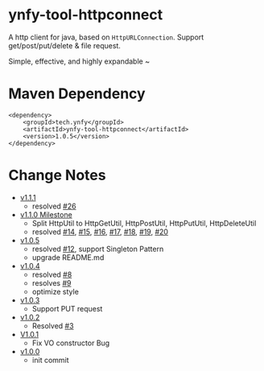 # ynfy-tool-httpconnect

A http client for java, based on `HttpURLConnection`. Support get/post/put/delete & file request.

Simple, effective, and highly expandable ~



# Maven Dependency
```
<dependency>
    <groupId>tech.ynfy</groupId>
    <artifactId>ynfy-tool-httpconnect</artifactId>
    <version>1.0.5</version>
</dependency>
```

# Change Notes
+ [v1.1.1](https://github.com/ynfy-tech/ynfy-tool-httpconnect/releases/tag/v1.1.1)
    + resolved [#26](https://github.com/ynfy-tech/ynfy-tool-httpconnect/issues/26)
+ [v1.1.0 Milestone](https://github.com/ynfy-tech/ynfy-tool-httpconnect/releases/tag/v1.1.0)
    + Split HttpUtil to HttpGetUtil, HttpPostUtil, HttpPutUtil, HttpDeleteUtil
    + resolved [#14](https://github.com/ynfy-tech/ynfy-tool-httpconnect/issues/14), [#15](https://github.com/ynfy-tech/ynfy-tool-httpconnect/issues/15), [#16](https://github.com/ynfy-tech/ynfy-tool-httpconnect/issues/16), [#17](https://github.com/ynfy-tech/ynfy-tool-httpconnect/issues/17), [#18](https://github.com/ynfy-tech/ynfy-tool-httpconnect/issues/18), [#19](https://github.com/ynfy-tech/ynfy-tool-httpconnect/issues/19), [#20](https://github.com/ynfy-tech/ynfy-tool-httpconnect/issues/20)
+ [v1.0.5](https://github.com/ynfy-tech/ynfy-tool-httpconnect/releases/tag/v1.0.5)
    + resolved [#12](https://github.com/ynfy-tech/ynfy-tool-httpconnect/issues/12), support Singleton Pattern
    + upgrade README.md
+ [v1.0.4](https://github.com/ynfy-tech/ynfy-tool-httpconnect/releases/tag/v1.0.4)
    + resolved [#8](https://github.com/ynfy-tech/ynfy-tool-httpconnect/issues/8)
    + resolves [#9](https://github.com/ynfy-tech/ynfy-tool-httpconnect/issues/9)
    + optimize style
+ [v1.0.3](https://github.com/ynfy-tech/ynfy-tool-httpconnect/releases/tag/v1.0.3)
    + Support PUT request
+ [v1.0.2](https://github.com/ynfy-tech/ynfy-tool-httpconnect/releases/tag/V1.0.2)
    + Resolved [#3](https://github.com/ynfy-tech/ynfy-tool-httpconnect/issues/3)
+ [V1.0.1](https://github.com/ynfy-tech/ynfy-tool-httpconnect/releases/tag/V1.0.1)
    - Fix VO constructor Bug
+ [v1.0.0](https://github.com/ynfy-tech/ynfy-tool-httpconnect/releases/tag/v1.0.0)
    + init commit






